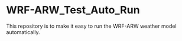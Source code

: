 # WRF-ARW_Test_Auto_Run
This repository is to make it easy to run the WRF-ARW weather model automatically. 

